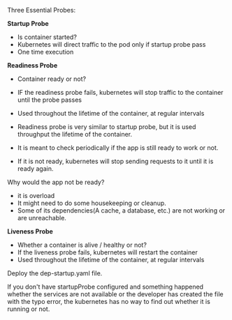 Three Essential Probes:

**Startup Probe**

- Is container started?
- Kubernetes will direct traffic to the pod only if startup probe pass
- One time execution

**Readiness Probe**

- Container ready or not?
- IF the readiness probe fails, kubernetes will stop traffic to the container until the probe passes
- Used throughout the lifetime of the container, at regular intervals

- Readiness probe is very similar to startup probe, but it is used throughput the lifetime of the container.
- It is meant to check periodically if the app is still ready to work or not.
- If it is not ready, kubernetes will stop sending requests to it until it is ready again.

Why would the app not be ready?

- it is overload
- It might need to do some housekeeping or cleanup.
- Some of its dependencies(A cache, a database, etc.) are not working or are unreachable.

**Liveness Probe**

- Whether a container is alive / healthy or not?
- If the liveness probe fails, kubernetes will restart the container
- Used throughout the lifetime of the container, at regular intervals




Deploy the dep-startup.yaml file.

If you don't have startupProbe configured and something happened whether the services are not available or the developer has created the file with the typo error, the kubernetes has no way to find out whether it is running or not.

